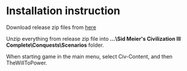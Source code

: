 # Installation instruction

Download release zip files from [here](https://github.com/tnevolin/civ3-the-will-to-power/tree/master/modpackage/_releases)

Unzip everything from release zip file into **...\Sid Meier's Civilization III Complete\Conquests\Scenarios** folder.

When starting game in the main menu, select Civ-Content, and then TheWillToPower.

